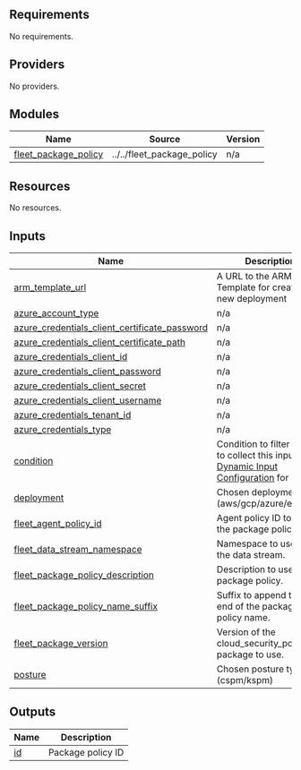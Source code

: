 <!-- BEGIN_TF_DOCS -->
## Requirements

No requirements.

## Providers

No providers.

## Modules

| Name | Source | Version |
|------|--------|---------|
| <a name="module_fleet_package_policy"></a> [fleet\_package\_policy](#module\_fleet\_package\_policy) | ../../fleet_package_policy | n/a |

## Resources

No resources.

## Inputs

| Name | Description | Type | Default | Required |
|------|-------------|------|---------|:--------:|
| <a name="input_arm_template_url"></a> [arm\_template\_url](#input\_arm\_template\_url) | A URL to the ARM Template for creating a new deployment | `string` | `"https://portal.azure.com/#create/Microsoft.Template/uri/https%3A%2F%2Fraw.githubusercontent.com%2Felastic%2Fcloudbeat%2F8.15%2Fdeploy%2Fazure%2FARM-for-ACCOUNT_TYPE.json"` | no |
| <a name="input_azure_account_type"></a> [azure\_account\_type](#input\_azure\_account\_type) | n/a | `string` | `null` | no |
| <a name="input_azure_credentials_client_certificate_password"></a> [azure\_credentials\_client\_certificate\_password](#input\_azure\_credentials\_client\_certificate\_password) | n/a | `string` | `null` | no |
| <a name="input_azure_credentials_client_certificate_path"></a> [azure\_credentials\_client\_certificate\_path](#input\_azure\_credentials\_client\_certificate\_path) | n/a | `string` | `null` | no |
| <a name="input_azure_credentials_client_id"></a> [azure\_credentials\_client\_id](#input\_azure\_credentials\_client\_id) | n/a | `string` | `null` | no |
| <a name="input_azure_credentials_client_password"></a> [azure\_credentials\_client\_password](#input\_azure\_credentials\_client\_password) | n/a | `string` | `null` | no |
| <a name="input_azure_credentials_client_secret"></a> [azure\_credentials\_client\_secret](#input\_azure\_credentials\_client\_secret) | n/a | `string` | `null` | no |
| <a name="input_azure_credentials_client_username"></a> [azure\_credentials\_client\_username](#input\_azure\_credentials\_client\_username) | n/a | `string` | `null` | no |
| <a name="input_azure_credentials_tenant_id"></a> [azure\_credentials\_tenant\_id](#input\_azure\_credentials\_tenant\_id) | n/a | `string` | `null` | no |
| <a name="input_azure_credentials_type"></a> [azure\_credentials\_type](#input\_azure\_credentials\_type) | n/a | `string` | `null` | no |
| <a name="input_condition"></a> [condition](#input\_condition) | Condition to filter when to collect this input. See [Dynamic Input Configuration](https://www.elastic.co/guide/en/fleet/current/dynamic-input-configuration.html) for details. | `string` | `null` | no |
| <a name="input_deployment"></a> [deployment](#input\_deployment) | Chosen deployment type (aws/gcp/azure/eks/k8s) | `string` | n/a | yes |
| <a name="input_fleet_agent_policy_id"></a> [fleet\_agent\_policy\_id](#input\_fleet\_agent\_policy\_id) | Agent policy ID to add the package policy to. | `string` | n/a | yes |
| <a name="input_fleet_data_stream_namespace"></a> [fleet\_data\_stream\_namespace](#input\_fleet\_data\_stream\_namespace) | Namespace to use for the data stream. | `string` | `"default"` | no |
| <a name="input_fleet_package_policy_description"></a> [fleet\_package\_policy\_description](#input\_fleet\_package\_policy\_description) | Description to use for the package policy. | `string` | `""` | no |
| <a name="input_fleet_package_policy_name_suffix"></a> [fleet\_package\_policy\_name\_suffix](#input\_fleet\_package\_policy\_name\_suffix) | Suffix to append to the end of the package policy name. | `string` | `""` | no |
| <a name="input_fleet_package_version"></a> [fleet\_package\_version](#input\_fleet\_package\_version) | Version of the cloud\_security\_posture package to use. | `string` | `"1.11.0-preview07"` | no |
| <a name="input_posture"></a> [posture](#input\_posture) | Chosen posture type (cspm/kspm) | `string` | n/a | yes |

## Outputs

| Name | Description |
|------|-------------|
| <a name="output_id"></a> [id](#output\_id) | Package policy ID |
<!-- END_TF_DOCS -->